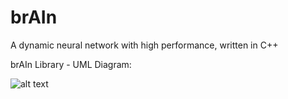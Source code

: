 # brAIn
A dynamic neural network with high performance, written in C++

[uml]: https://github.com/cpaderbarosch-tgm/brAIn/Resources/brain.png "brAIn Library - UML Diagram"

brAIn Library - UML Diagram:

![alt text](uml)
